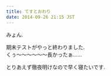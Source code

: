 ```yaml
---
title: てすとおわり
date: 2014-09-26 21:15 JST
---
```


みょん.

期末テストがやっと終わりました.  
くぅ〜〜〜〜〜〜長かったぁ......

とりあえず徹夜明けなので早く寝たいです.
